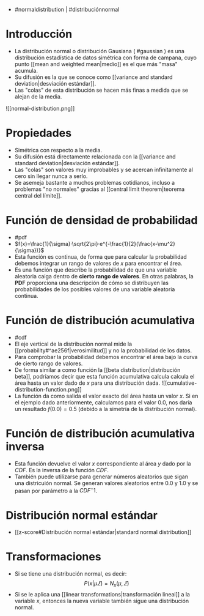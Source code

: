 - #normaldistribution | #distribuciónnormal

# Introducción
- La distribución normal o distribución Gausiana ( #gaussian ) es una distribución estadística de datos simétrica con forma de campana, cuyo punto [[mean and weighted mean|medio]] es el que más "masa" acumula.
- Su difusión es la que se conoce como [[variance and standard deviation|desviación estándar]].
- Las "colas" de esta distribución se hacen más finas a medida que se alejan de la media.

![[normal-distribution.png]]

# Propiedades
- Simétrica con respecto a la media.
- Su difusión está directamente relacionada con la [[variance and standard deviation|desviación estándar]].
- Las "colas" son valores muy improbables y se acercan infinitamente al cero sin llegar nunca a serlo.
- Se asemeja bastante a muchos problemas cotidianos, incluso a problemas "no normales" gracias al [[central limit theorem|teorema central del límite]].

# Función de densidad de probabilidad
- #pdf
- $f(x)=\frac{1}{\sigma}·\sqrt{2\pi}·e^{-\frac{1}{2}(\frac{x-\mu^2}{\sigma})}$
- Esta función es continua, de forma que para calcular la probabilidad debemos integrar un rango de valores de $x$ para encontrar el área.
- Es una función que describe la probabilidad de que una variable aleatoria caiga dentro de **cierto rango de valores**. En otras palabras, la **PDF** proporciona una descripción de cómo se distribuyen las probabilidades de los posibles valores de una variable aleatoria continua.

# Función de distribución acumulativa
- #cdf
- El eje vertical de la distribución normal mide la [[probability#^ae256f|verosimilitud]] y no la probabilidad de los datos.
- Para comprobar la probabilidad debemos encontrar el área bajo la curva de cierto rango de valores.
- De forma similar a como función la [[beta distribution|distribución beta]], podríamos decir que esta función acumulativa calcula calcula el área hasta un valor dado de $x$ para una distribución dada.
![[cumulative-distribution-function.png]]
- La función da como salida el valor exacto del área hasta un valor $x$. Si en el ejemplo dado anteriormente, calculamos para el valor $0.0$, nos daría un resultado $f(0.0)=0.5$ (debido a la simetría de la distribución normal).

# Función de distribución acumulativa inversa
- Esta función devuelve el valor $x$ correspondiente al área $y$ dado por la $CDF$. Es la inversa de la función $CDF$.
- También puede utilizarse para generar números aleatorios que sigan una districuión normal. Se generan valores aleatorios entre $0.0$ y $1.0$ y se pasan por parámetro a la $CDF^-1$.

# Distribución normal estándar
- [[z-score#Distribución normal estándar|standard normal distribution]]

# Transformaciones
- Si se tiene una distribución normal, es decir:
$$P(x|\mu \varSigma)=N_{x}(\mu, \varSigma)$$
- Si se le aplica una [[linear transformations|transformación lineal]] a la variable $x$, entonces la nueva variable también sigue una distribución normal.
